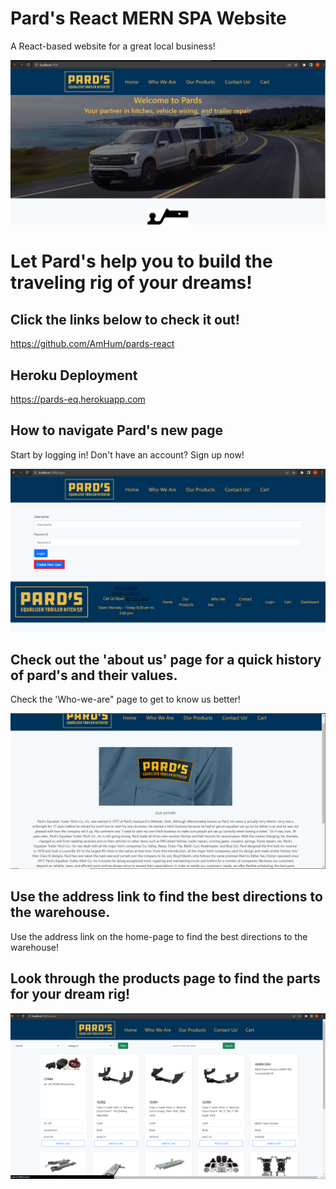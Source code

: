 # Pard's React MERN SPA Website

A React-based website for a great local business!

![Home-Page](.\client\src\assets\Img\Home-page-SS.png "home-page")

# Let Pard's help you to build the traveling rig of your dreams!

## Click the links below to check it out!
https://github.com/AmHum/pards-react

## Heroku Deployment
https://pards-eq.herokuapp.com

## How to navigate Pard's new page
Start by logging in! Don't have an account? Sign up now!

![Login-page](.\client\src\assets\Img\Login-page-SS.png "login-page") 

## Check out the 'about us' page for a quick history of pard's and their values.
Check the 'Who-we-are" page to get to know us better!

![About-Us](.\client\src\assets\Img\About-page-SS.png "who-we-are")

## Use the address link to find the best directions to the warehouse.
Use the address link on the home-page to find the best directions to the warehouse!



## Look through the products page to find the parts for your dream rig!

![Products-Page](.\client\src\assets\Img\Products-page-SS.png)

##
